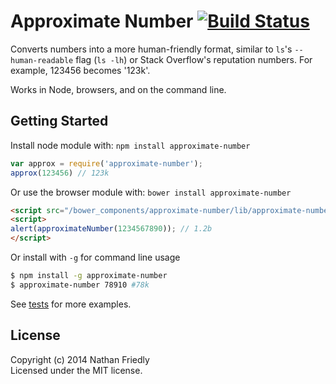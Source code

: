 # Approximate Number [![Build Status](https://secure.travis-ci.org/nfriedly/approximate-number.png?branch=master)](http://travis-ci.org/nfriedly/approximate-number)

Converts numbers into a more human-friendly format, similar to `ls`'s `--human-readable` flag (`ls -lh`) or Stack
Overflow's reputation numbers. For example, 123456 becomes '123k'.

Works in Node, browsers, and on the command line.


## Getting Started

Install node module with: `npm install approximate-number`

```js
var approx = require('approximate-number');
approx(123456) // 123k
```

Or use the browser module with: `bower install approximate-number`

```html
<script src="/bower_components/approximate-number/lib/approximate-number.js"></script>
<script>
alert(approximateNumber(1234567890)); // 1.2b
</script>
```

Or install with `-g` for command line usage

```sh
$ npm install -g approximate-number
$ approximate-number 78910 #78k
```

See [tests] for more examples.

## License

Copyright (c) 2014 Nathan Friedly  
Licensed under the MIT license.


[tests]: https://github.com/nfriedly/approximate-number/blob/master/test/approximate-number_test.js
